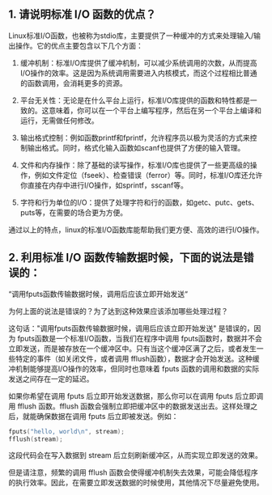## 1. 请说明标准 I/O 函数的优点？

Linux标准I/O函数，也被称为stdio库，主要提供了一种缓冲的方式来处理输入/输出操作。它的优点主要包含以下几个方面：

1. 缓冲机制：标准I/O库提供了缓冲机制，可以减少系统调用的次数，从而提高I/O操作的效率。这是因为系统调用需要进入内核模式，而这个过程相比普通的函数调用，会消耗更多的资源。

2. 平台无关性：无论是在什么平台上运行，标准I/O库提供的函数和特性都是一致的。这意味着，你可以在一个平台上编写程序，然后在另一个平台上编译和运行，无需做任何修改。

3. 输出格式控制：例如函数printf和fprintf，允许程序员以极为灵活的方式来控制输出格式。同时，格式化输入函数如scanf也提供了方便的输入管理。

4. 文件和内存操作：除了基础的读写操作，标准I/O库也提供了一些更高级的操作，例如文件定位（fseek）、检查错误（ferror）等。同时，标准I/O库还允许你直接在内存中进行I/O操作，如sprintf，sscanf等。

5. 字符和行为单位的I/O：提供了处理字符和行的函数，如getc、putc、gets、puts等，在需要的场合更为方便。

通过以上的特点，linux的标准I/O函数库能帮助我们更方便、高效的进行I/O操作。

## 2. 利用标准 I/O 函数传输数据时候，下面的说法是错误的：

“调用fputs函数传输数据时候，调用后应该立即开始发送“

为何上面的说法是错误的？为了达到这种效果应该添加哪些处理过程？

这句话："调用fputs函数传输数据时候，调用后应该立即开始发送" 是错误的，因为 fputs函数是一个标准I/O函数，当我们在程序中调用 fputs函数时，数据并不会立即发送，而是被存放在一个缓冲区中。只有当这个缓冲区满了之后，或者发生一些特定的事件（如关闭文件，或者调用 fflush函数），数据才会开始发送。这种缓冲机制能够提高I/O操作的效率，但同时也意味着 fputs 函数的调用和数据的实际发送之间存在一定的延迟。

如果你希望在调用 fputs 后立即开始发送数据，那么你可以在调用 fputs 后立即调用 fflush 函数。fflush 函数会强制立即把缓冲区中的数据发送出去。这样处理之后，就能确保数据在调用 fputs 后立即被发送。例如：

```c
fputs("hello, world\n", stream);
fflush(stream);
```

这段代码会在写入数据到 stream 后立刻刷新缓冲区，从而实现立即发送的效果。

但是请注意，频繁的调用 fflush 函数会使得缓冲机制失去效果，可能会降低程序的执行效率。因此，在需要立即发送数据的时候使用，其他情况下尽量避免使用。

